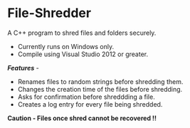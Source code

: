 File-Shredder
=============

A C++ program to shred files and folders securely.

- Currently runs on Windows only.
- Compile using Visual Studio 2012 or greater.

***Features*** -

- Renames files to random strings before shredding them.
- Changes the creation time of the files before shredding.
- Asks for confirmation before shreddding a file.
- Creates a log entry for every file being shredded.

**Caution - Files once shred cannot be recovered !!**
